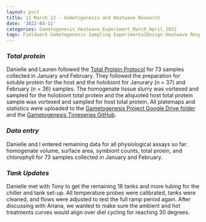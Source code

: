 ```yaml
---
layout: post
title: 11 March 22 - Gametogenesis and Heatwave Research
date: '2022-03-11'
categories: Gametogenesis_Heatwave_Experiment_March_April_2022
tags: Fieldwork Gametogenesis Sampling ExperimentalDesign Heatwave Respirometry
---
```


### *Total protein*

Danielle and Lauren followed the [Total Protein Protocol](https://github.com/urol-e5/protocols/blob/master/2020-01-01-Total-Protein-Protocol.md) for 73 samples collected in January and February. They followed the preparation for soluble protein for the host and the holobiont for Janurary (n = 37) and February (n = 36) samples. The homogenate tissue slurry was vortexed and sampled for the holobiont total protein and the aliquoted host total protein sample was vortexed and sampled for host total protein. All platemaps and statistics were uploaded to the [Gametogenesis Project Google Drive folder](https://drive.google.com/drive/u/0/folders/1KSkMOiGlpIDJ80WWa3U5HESVHea4GNIu) and the [Gametogenesis Timeseries GitHub](https://github.com/daniellembecker/Gametogenesis/tree/main/gametogenesis_timeseries). 

### *Data entry*
Danielle and I entered remaining data for all physiological assays so far: homogenate volume, surface area, symbiont counts, total proein, and chlorophyll for 73 samples collected in January and February.

### *Tank Updates*
Danielle met with Tony to get the remaining 18 tanks and more tubing for the chiller and tank set-up. All temperature probes were calibrated, tanks were cleaned, and flows were adjusted to test the full ramp period again. After discussing with Ariana, we wanted to make sure the ambient and hot treatments curves would align over diel cycling for reaching 30 degrees.
